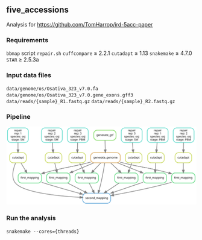 ## five_accessions

Analysis for https://github.com/TomHarrop/ird-5acc-paper

### Requirements

`bbmap` script `repair.sh`
`cuffcompare` ≥ 2.2.1
`cutadapt` ≥ 1.13
`snakemake` ≥ 4.7.0
`STAR` ≥ 2.5.3a

### Input data files

`data/genome/os/Osativa_323_v7.0.fa`
`data/genome/os/Osativa_323_v7.0.gene_exons.gff3`
`data/reads/{sample}_R1.fastq.gz`
`data/reads/{sample}_R2.fastq.gz`

### Pipeline

![](text/dag.svg)

### Run the analysis

`snakemake --cores={threads}`